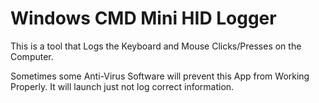 # Windows CMD Mini HID Logger
This is a tool that Logs the Keyboard and Mouse Clicks/Presses on the Computer.

Sometimes some Anti-Virus Software will prevent this App from Working Properly.
It will launch just not log correct information.

